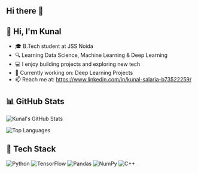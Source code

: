 ## Hi there 👋


## 👋 Hi, I'm Kunal

- 🎓 B.Tech student at JSS Noida  
- 🔍 Learning Data Science, Machine Learning & Deep Learning  
- 💻 I enjoy building projects and exploring new tech  
- 🌱 Currently working on: Deep Learning Projects
- 📫 Reach me at: https://www.linkedin.com/in/kunal-salaria-b73522259/


## 📊 GitHub Stats

![Kunal's GitHub Stats](https://github-readme-stats.vercel.app/api?username=Kunal2873&show_icons=true&theme=tokyonight)

![Top Languages](https://github-readme-stats.vercel.app/api/top-langs/?username=Kunal2873&layout=compact&theme=tokyonight)


## 🚀 Tech Stack

![Python](https://img.shields.io/badge/Python-3776AB?style=for-the-badge&logo=python&logoColor=white)
![TensorFlow](https://img.shields.io/badge/TensorFlow-FF6F00?style=for-the-badge&logo=tensorflow&logoColor=white)
![Pandas](https://img.shields.io/badge/Pandas-150458?style=for-the-badge&logo=pandas&logoColor=white)
![NumPy](https://img.shields.io/badge/Numpy-013243?style=for-the-badge&logo=numpy&logoColor=white)
![C++](https://img.shields.io/badge/C++-00599C?style=for-the-badge&logo=cplusplus&logoColor=white)


<!--
**Kunal2873/Kunal2873** is a ✨ _special_ ✨ repository because its `README.md` (this file) appears on your GitHub profile.

Here are some ideas to get you started:

- 🔭 I’m currently working on ...
- 🌱 I’m currently learning ...
- 👯 I’m looking to collaborate on ...
- 🤔 I’m looking for help with ...
- 💬 Ask me about ...
- 📫 How to reach me: ...
- 😄 Pronouns: ...
- ⚡ Fun fact: ...
-->
